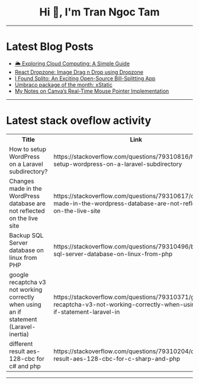 <h1 align="center">Hi 👋, I'm Tran Ngoc Tam</h1>

---

# Latest Blog Posts 
<!-- BLOG-POST-LIST:START -->
- [🌥️ Exploring Cloud Computing: A Simple Guide](https://dev.to/tharindumadubashna/exploring-cloud-computing-a-simple-guide-1fd4)
- [React Dropzone: Image Drag n Drop using Dropzone](https://dev.to/mukul_aggarwal/react-dropzone-image-drag-n-drop-using-dropzone-f69)
- [I Found Splito: An Exciting Open-Source Bill-Splitting App](https://dev.to/divyeshvekariya/i-found-splito-an-exciting-open-source-bill-splitting-app-31di)
- [Umbraco package of the month: xStatic](https://dev.to/jvk_io/umbraco-package-of-the-month-xstatic-28fo)
- [My Notes on Canva’s Real-Time Mouse Pointer Implementation](https://dev.to/the_infinity/my-notes-on-canvas-real-time-mouse-pointer-implementation-4g7a)
<!-- BLOG-POST-LIST:END -->

---

# Latest stack oveflow activity
<table>
  <tr><th>Title</th><th>Link</th></tr>
  <!-- STACKOVERFLOW:START --><tr><td>How to setup WordPress on a Laravel subdirectory?</td><td>https://stackoverflow.com/questions/79310816/how-to-setup-wordpress-on-a-laravel-subdirectory</td></tr><tr><td>Changes made in the WordPress database are not reflected on the live site</td><td>https://stackoverflow.com/questions/79310617/changes-made-in-the-wordpress-database-are-not-reflected-on-the-live-site</td></tr><tr><td>Backup SQL Server database on linux from PHP</td><td>https://stackoverflow.com/questions/79310496/backup-sql-server-database-on-linux-from-php</td></tr><tr><td>google recaptcha v3 not working correctly when using an if statement &lpar;Laravel-inertia&rpar;</td><td>https://stackoverflow.com/questions/79310371/google-recaptcha-v3-not-working-correctly-when-using-an-if-statement-laravel-in</td></tr><tr><td>different result aes-128-cbc for c# and php</td><td>https://stackoverflow.com/questions/79310204/different-result-aes-128-cbc-for-c-sharp-and-php</td></tr><!-- STACKOVERFLOW:END -->
</table>

---


